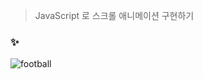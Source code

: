 
> JavaScript 로 스크롤 애니메이션 구현하기

### ✨ 

![football](https://github.com/sorydory/JavaScript-football/assets/116371230/224ccfb4-06a5-4029-afaa-f88c02ec8cd7)

